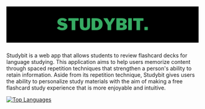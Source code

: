 # ![MasterHead](studibit.png)

Studybit is a web app that allows students to review flashcard decks for language studying. This application aims to help users memorize content through spaced repetition techniques that strengthen a person's ability to retain information. Aside from its repetition technique, Studybit gives users the ability to personalize study materials with the aim of making a free flashcard study experience that is more enjoyable and intuitive.


<a href="https://github.com/pamelamor" align="left">
<img src="https://github-readme-stats.vercel.app/api/top-langs/?username=pamelamor&langs_count=10&title_color=36ab63&text_color=ffffff&icon_color=3382ed&bg_color=000000&hide_border=true&locale=en&custom_title=Top%20%Languages" alt="Top Languages" />
</a>
